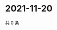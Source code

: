 # 2021-11-20

共 0 条

<!-- BEGIN WEIBO -->
<!-- 最后更新时间 Sat Nov 20 2021 05:00:51 GMT+0800 (China Standard Time) -->

<!-- END WEIBO -->
